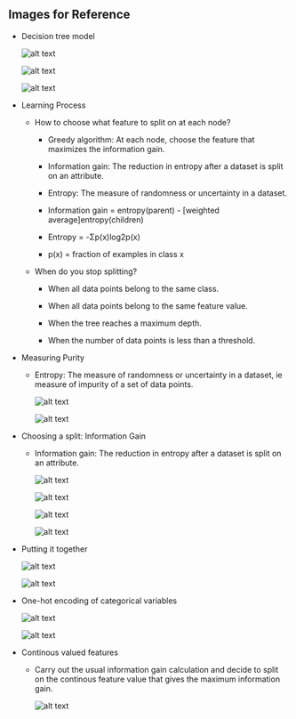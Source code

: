 ## Images for Reference

- Decision tree model

    ![alt text](image-1.png)

    ![alt text](image-2.png)

    ![alt text](image-3.png)

- Learning Process

    - How to choose what feature to split on at each node?

        - Greedy algorithm: At each node, choose the feature that maximizes the information gain.

        - Information gain: The reduction in entropy after a dataset is split on an attribute.

        - Entropy: The measure of randomness or uncertainty in a dataset.

        - Information gain = entropy(parent) - [weighted average]entropy(children)

        - Entropy = -Σp(x)log2p(x)

        - p(x) = fraction of examples in class x

    - When do you stop splitting?

        - When all data points belong to the same class.

        - When all data points belong to the same feature value.

        - When the tree reaches a maximum depth.

        - When the number of data points is less than a threshold.

- Measuring Purity

    - Entropy: The measure of randomness or uncertainty in a dataset, ie measure of impurity of a set of data points.

        ![alt text](image-4.png)

        ![alt text](image-5.png)

- Choosing a split: Information Gain

    - Information gain: The reduction in entropy after a dataset is split on an attribute.

        ![alt text](image-6.png)

        ![alt text](image-7.png)        

        ![alt text](image-6.png)

        ![alt text](image-7.png)
    
- Putting it together

    ![alt text](image-8.png)

    ![alt text](image-9.png)

- One-hot encoding of categorical variables

    ![alt text](image-10.png)   

    ![alt text](image-11.png)

- Continous valued features

    - Carry out the usual information gain calculation and decide to split on the continous feature value that gives the maximum information gain.

        ![alt text](image-12.png)